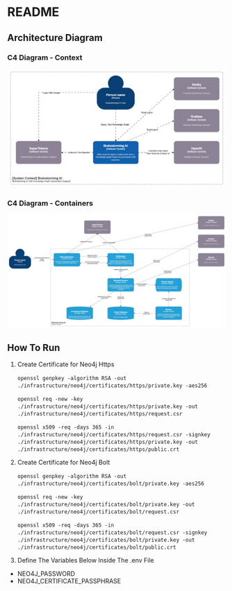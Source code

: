# README

## Architecture Diagram

### C4 Diagram - Context
![C4 Diagram - Context](/docs/C4%20Diagram-Context.jpg)

### C4 Diagram - Containers
![C4 Diagram - Containers](/docs/C4%20Diagram-Containers.jpg)

## How To Run
1. Create Certificate for Neo4j Https

    `openssl genpkey -algorithm RSA -out ./infrastructure/neo4j/certificates/https/private.key -aes256`

    `openssl req -new -key ./infrastructure/neo4j/certificates/https/private.key -out ./infrastructure/neo4j/certificates/https/request.csr`

    `openssl x509 -req -days 365 -in ./infrastructure/neo4j/certificates/https/request.csr -signkey ./infrastructure/neo4j/certificates/https/private.key -out ./infrastructure/neo4j/certificates/https/public.crt`


2. Create Certificate for Neo4j Bolt

    `openssl genpkey -algorithm RSA -out ./infrastructure/neo4j/certificates/bolt/private.key -aes256`

    `openssl req -new -key ./infrastructure/neo4j/certificates/bolt/private.key -out ./infrastructure/neo4j/certificates/bolt/request.csr`

    `openssl x509 -req -days 365 -in ./infrastructure/neo4j/certificates/bolt/request.csr -signkey ./infrastructure/neo4j/certificates/bolt/private.key -out ./infrastructure/neo4j/certificates/bolt/public.crt`

3. Define The Variables Below Inside The .env File

- NEO4J_PASSWORD
- NEO4J_CERTIFICATE_PASSPHRASE
